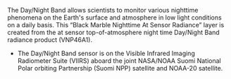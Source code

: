 The Day/Night Band allows scientists to monitor various nighttime phenomena on the Earth's surface and atmosphere in low light conditions on a daily basis. This “Black Marble Nighttime At Sensor Radiance” layer is created from the at sensor top-of-atmosphere night time Day/Night Band radiance product (VNP46A1).

- The Day/Night Band sensor is on the Visible Infrared Imaging Radiometer Suite (VIIRS) aboard the joint NASA/NOAA Suomi National Polar orbiting Partnership (Suomi NPP) satellite and NOAA-20 satellite.